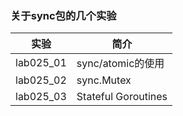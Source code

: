 ### 关于sync包的几个实验

|实验|简介|
|---|---|
|lab025_01|sync/atomic的使用|
|lab025_02|sync.Mutex|
|lab025_03|Stateful Goroutines|